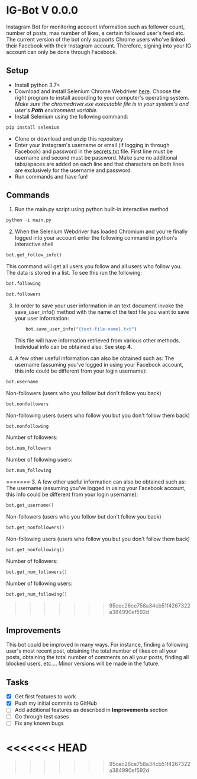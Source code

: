 # IG-Bot V 0.0.0
Instagram Bot for monitoring account information such as follower count, number of posts, max number of likes, a certain followed user's feed etc. The current version of the bot only supports Chrome users who've linked their Facebook with their Instagram account. Therefore, signing into your IG account can only be done through Facebook.

## Setup

+ Install python 3.7<
+ Download and install Selenium Chrome Webdriver [here](https://chromedriver.chromium.org/getting-started). Choose the right program to install according to your computer's operating system. *Make sure the chromedriver.exe executable file is in your system's and user's **Path** environment variable.*
+ Install Selenium using the following command:
```cmd
pip install selenium
```
+ Clone or download and unzip this repository
+ Enter your Instagram's username or email (if logging in through Facebook) and password in the [secrets.txt](./secrets.txt) file. First line must be username and second must be password. Make sure no additional tabs/spaces are added on each line and that characters on both lines are exclusively for the username and password.
+ Run commands and have fun!
## Commands

1. Run the main.py script using python built-in interactive method
  ```python
  python -i main.py
  ```

2. When the Selenium Webdriver has loaded Chromium and you're finally logged into your account enter the following command in python's interactive shell
  ```python 
  bot.get_follow_info()
  ```
  This command will get all users you follow and all users who follow you. The data is stored in a list. To see this run the following:
  ```python
  bot.following
  ```
  ```python
  bot.followers
  ```
3. In order to save your user information in an text document invoke the save_user_info() method with the name of the text file you want to save your user information:
    ```python
        bot.save_user_info("{text-file-name}.txt")
    ```
    This file will have information retrieved from various other methods. Individual info can be obtained also. See step **4**.

4. A few other useful information can also be obtained such as:
  The username (assuming you've logged in using your Facebook account, this info could be different from your login username):
  ```python 
  bot.username
  ```
  Non-followers (users who you follow but don't follow you back)
  ```python
  bot.nonfollowers
  ```
  Non-following users (users who follow you but you don't follow them back)
  ```python
  bot.nonfollowing
  ```
  Number of followers:
  ```python
  bot.num_followers
  ```
  Number of following users:
  ```python
  bot.num_following
  ```


=======
3. A few other useful information can also be obtained such as:
  The username (assuming you've logged in using your Facebook account, this info could be different from your login username):
  ```python 
  bot.get_username()
  ```
  Non-followers (users who you follow but don't follow you back)
  ```python
  bot.get_nonfollowers()
  ```
  Non-following users (users who follow you but you don't follow them back)
  ```python
  bot.get_nonfollowing()
  ```
  Number of followers:
  ```python
  bot.get_num_followers()
  ```
  Number of following users:
  ```python
  bot.get_num_following()
  ```
>>>>>>> 95cec26ce758a34cb51f4267322a384990ef592d
 
 ## Improvements
 
 This bot could be improved in many ways. For instance, finding a following user's most recent post, obtaining the total number of likes on all your posts, obtaining the total number of comments on all your posts, finding all blocked users, etc.... 
 Minor versions will be made in the future.
 
## Tasks

- [x] Get first features to work
- [x] Push my initial commits to GitHub
- [ ] Add additional features as described in **Improvements** section
- [ ] Go through test cases
- [ ] Fix any known bugs
  
<<<<<<< HEAD
=======
 


>>>>>>> 95cec26ce758a34cb51f4267322a384990ef592d

